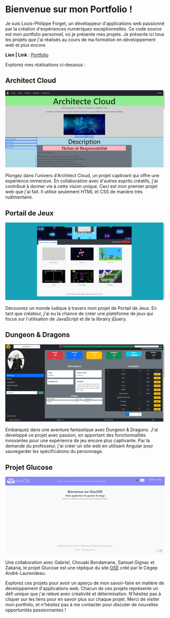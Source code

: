 # Bienvenue sur mon Portfolio !

Je suis Louis-Philippe Forget, un développeur d'applications web passionné par la création d'expériences numériques exceptionnelles. 
Ce code source est mon portfolio personnel, où je présente mes projets. Je présente ici tous les projets que j'ai réalisés au cours de ma formation en développement web et plus encore.

**Lien | Link** : [Portfolio](https://portfolio.quixotic.date/portfolio)

Explorez mes réalisations ci-dessous :
## Architect Cloud
![Architect Cloud](./src/assets/Images/architectCloud.png)

Plongez dans l'univers d'Architect Cloud, un projet captivant qui offre une expérience immersive. En collaboration avec d'autres esprits créatifs, j'ai contribué à donner vie à cette vision unique.
Ceci est mon premier projet web que j'ai fait. Il utilise seulement HTML et CSS de manière très rudimentaire.
## Portail de Jeux
![Portail de Jeux](./src/assets/Images/portailJeux.png)

Découvrez un monde ludique à travers mon projet de Portail de Jeux. En tant que créateur, j'ai eu la chance de créer une plateforme de jeux qui focus sur l'utilisation de JavaScript et de la librairy jQuery.

## Dungeon & Dragons
![Dungeon & Dragons](./src/assets/Images/dungeon.png)

Embarquez dans une aventure fantastique avec Dungeon & Dragons. J'ai développé ce projet avec passion, en apportant des fonctionnalités innovantes pour une expérience de jeu encore plus captivante.
Par la demande du professeur, j'ai créer un site web en utilisant Angular pour sauvegarder les spécifications du personnage.

## Projet Glucose
![Projet Glucose](./src/assets/Images/glucose.png)

Une collaboration avec Gabriel, Chouaki Bendamane, Samuel Gignac et Zakaria, le projet Glucose est une réplique du site [OSE](https://ose.claurendeau.qc.ca/) créé par le Cégep André-Laurendeau. 

Explorez ces projets pour avoir un aperçu de mon savoir-faire en matière de développement d'applications web. Chacun de ces projets représente un défi unique que j'ai relevé avec créativité et détermination. N'hésitez pas à cliquer sur les liens pour en savoir plus sur chaque projet. Merci de visiter mon portfolio, et n'hésitez pas à me contacter pour discuter de nouvelles opportunités passionnantes !
